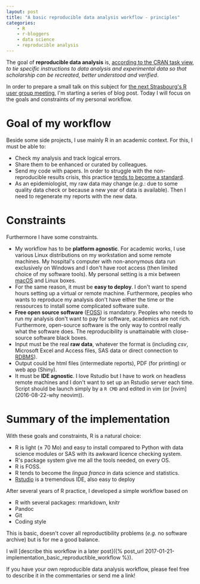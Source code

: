 ```yaml
---
layout: post
title: "A basic reproducible data analysis workflow - principles"
categories:
    - R
    - r-bloggers 
    - data science
    - reproducible analysis
---
```


The goal of **reproducible data analysis** is, [according to the CRAN task view](https://cran.r-project.org/web/views/ReproducibleResearch.html), *to tie specific instructions to data analysis and experimental data so that scholarship can be recreated, better understood and verified*.

In order to prepare a small talk on this subject for [the next Strasbourg's R user group meeting](https://www.meetup.com/fr-FR/StatsRbourg/events/236895990/), I'm starting a series of blog post. Today I will focus on the goals and constraints of my personal workflow.


# Goal of my workflow

Beside some side projects, I use mainly R in an academic context. For this, I must be able to:

- Check my analysis and track logical errors.
- Share them to be enhanced or curated by colleagues.
- Send my code with papers. In order to struggle with the non-reproducible results crisis, this practice [tends to become a standard](http://dx.doi.org/10.1136/bmj.i2770).
- As an epidemiologist, my raw data may change (*e.g.*: due to some quality data check or because a new year of data is available). Then I need to regenerate my reports with the new data.

# Constraints

Furthermore I have some constraints. 

- My workflow has to be **platform agnostic**. For academic works, I use various Linux distributions on my workstation and some remote machines. My hospital's computer with non-anonymous data run exclusively on Windows and I don't have root access (then limited choice of my software tools). My personal setting is a mix between [macOS](https://en.wikipedia.org/wiki/MacOS) and Linux boxes.
- For the same reason, it must be **easy to deploy**. I don't want to spend hours setting up a virtual or remote machine. Furthermore, peoples who wants to reproduce my analysis don't have either the time or the ressources to install some complicated software suite.
- **Free open source software** ([FOSS](https://en.wikipedia.org/wiki/Free_and_open-source_software)) is mandatory. Peoples who needs to run my analysis don't want to pay for software, academics are not rich. Furthermore, open-source software is the only way to control really what the software does. The reproducibility is unattainable with close-source software black boxes.
- Input must be the real **raw data**, whatever the format is (including *csv*, Microsoft Excel and Access files, SAS data or direct connection to [RDBMS](https://en.wikipedia.org/wiki/Relational_database_management_system)).
- Output could be html files (intermediate reports), PDF (for printing) or web app (Shiny).
- It must be **IDE agnostic**. I love Rstudio but I have to work on headless remote machines and I don't want to set up an Rstudio server each time. Script should be launch simply by a `R CMD` and edited in vim (or [nvim](2016-08-22-why neovim)).

# Summary of the implementation

With these goals and constraints, R is a natural choice:

- R is light (± 70 Mo) and easy to install compared to Python with data science modules or SAS with its awkward licence checking system.
- R's package system give me all the tools needed, on every OS.
- R is FOSS.
- R tends to become the *lingua franca* in data science and statistics.
- [Rstudio](https://www.rstudio.com/products/rstudio/) is a tremendous IDE, also easy to deploy

After several years of R practice, I developed a simple workflow based on 

- R with several packages: rmarkdown, knitr
- Pandoc 
- Git
- Coding style

This is basic, doesn't cover all reproductibility problems (*e.g.* no software archive) but is for me a good balance.

I will [describe this workflow in a later post]({% post_url 2017-01-21-implementation_basic_reproductible_workflow %}).

If you have your own reproducible data analysis workflow, please feel free to describe it in the commentaries or send me a link!


